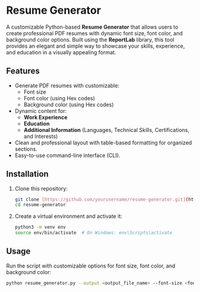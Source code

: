 # Resume Generator

A customizable Python-based **Resume Generator** that allows users to create professional PDF resumes with dynamic font size, font color, and background color options. Built using the **ReportLab** library, this tool provides an elegant and simple way to showcase your skills, experience, and education in a visually appealing format.

## Features

- Generate PDF resumes with customizable:
    - Font size
    - Font color (using Hex codes)
    - Background color (using Hex codes)
- Dynamic content for:
    - **Work Experience**
    - **Education**
    - **Additional Information** (Languages, Technical Skills, Certifications, and Interests)
- Clean and professional layout with table-based formatting for organized sections.
- Easy-to-use command-line interface (CLI).

## Installation

1. Clone this repository:
    ```bash
    git clone [https://github.com/yourusername/resume-generator.git](https://github.com/pranjal15195gaur/Customized_Resume_Generator)
    cd resume-generator
    ```

2. Create a virtual environment and activate it:
    ```bash
    python3 -m venv env
    source env/bin/activate  # On Windows: env\Scripts\activate
    ```

## Usage

Run the script with customizable options for font size, font color, and background color:
```bash
python resume_generator.py --output <output_file_name> --font-size <font_size> --font-color <font_color> --background-color <background_color>
